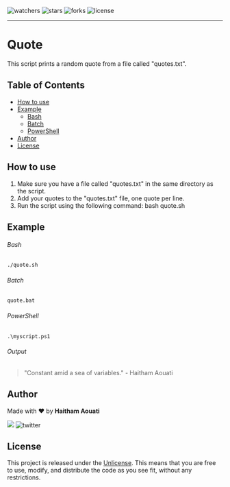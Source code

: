 ![watchers](https://custom-icon-badges.demolab.com/github/watchers/haithamaouati/quote?logo=eye)
![stars](https://custom-icon-badges.demolab.com/github/stars/haithamaouati/quote?logo=star)
![forks](https://custom-icon-badges.demolab.com/github/forks/haithamaouati/quote?logo=repo-forked)
![license](https://custom-icon-badges.demolab.com/github/license/haithamaouati/quote?logo=law)
___
# Quote
This script prints a random quote from a file called "quotes.txt".
## Table of Contents

- [How to use](#how-to-use)
- [Example](#example)
  - [Bash](#bash)
  - [Batch](#batch)
  - [PowerShell](#powershell)
- [Author](#author)
- [License](#license)

## How to use
1. Make sure you have a file called "quotes.txt" in the same directory as the script.
2. Add your quotes to the "quotes.txt" file, one quote per line.
3. Run the script using the following command: bash quote.sh

## Example
###### Bash
```
./quote.sh
```
###### Batch
```
quote.bat
```
###### PowerShell
```
.\myscript.ps1
```
###### Output
> "Constant amid a sea of variables." - Haitham Aouati

## Author
Made with :heart: by **Haitham Aouati**

![](https://badgen.net/badge/icon/twitter?icon=twitter&label)
![twitter](https://badgen.net/twitter/follow/haithamaouati)

## License
This project is released under the [Unlicense](https://github.com/haithamaouati/Quote/blob/main/LICENSE). This means that you are free to use, modify, and distribute the code as you see fit, without any restrictions.
